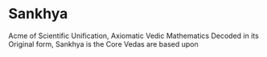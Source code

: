 # Sankhya
Acme of Scientific Unification, Axiomatic Vedic Mathematics Decoded in its Original form, Sankhya is the Core Vedas are based upon
